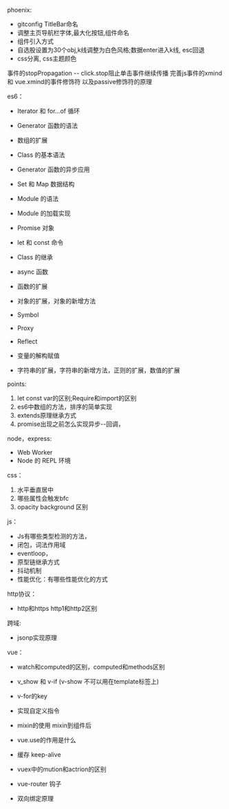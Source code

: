 phoenix: 
- gitconfig TitleBar命名
- 调整主页导航栏字体,最大化按钮,组件命名  
- 组件引入方式
- 自选股设置为30个obj,k线调整为白色风格;数据enter进入k线, esc回退
- css分离, css主题颜色 


事件的stopPropagation -- click.stop阻止单击事件继续传播
完善js事件的xmind 和 vue.xmind的事件修饰符
以及passive修饰符的原理


es6：
- Iterator 和 for...of 循环
- Generator 函数的语法
- 数组的扩展
- Class 的基本语法
- Generator 函数的异步应用
- Set 和 Map 数据结构
- Module 的语法
- Module 的加载实现
- Promise 对象
- let 和 const 命令
- Class 的继承

- async 函数
- 函数的扩展
- 对象的扩展，对象的新增方法
- Symbol
- Proxy
- Reflect
- 变量的解构赋值
- 字符串的扩展，字符串的新增方法，正则的扩展，数值的扩展

points:
1. let const var的区别;Require和import的区别
2. es6中数组的方法，排序的简单实现
3. extends原理继承方式
4. promise出现之前怎么实现异步--回调，

node，express:
- Web Worker 
- Node 的 REPL 环境    

css：
1. 水平垂直居中
2. 哪些属性会触发bfc
3. opacity background 区别

js：
- Js有哪些类型检测的方法，
- 闭包，词法作用域
- eventloop，
- 原型链继承方式  
- 抖动机制
- 性能优化：有哪些性能优化的方式

http协议： 
- http和https http1和http2区别

跨域: 
- jsonp实现原理

vue：
-  watch和computed的区别，computed和methods区别
-  v_show 和 v-if (v-show 不可以用在template标签上)
-  v-for的key   
-  实现自定义指令 
-  mixin的使用 mixin到组件后 
-  vue.use的作用是什么
-  缓存 keep-alive  

-  vuex中的mution和actrion的区别  
-  vue-router 钩子 

-  双向绑定原理

